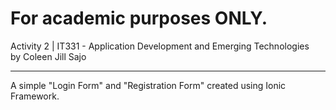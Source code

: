 # For academic purposes ONLY.
Activity 2 | IT331 - Application Development and Emerging Technologies<br/>
by Coleen Jill Sajo
<hr>
A simple "Login Form" and "Registration Form" created using Ionic Framework.
